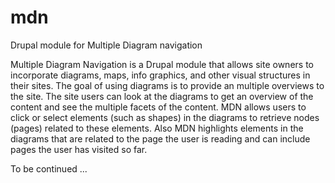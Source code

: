 # mdn
Drupal module for Multiple Diagram navigation 

Multiple Diagram Navigation is a Drupal module that allows site owners to incorporate diagrams, maps, info graphics, and other visual structures in their sites. The goal of using diagrams is to provide an multiple overviews to the site. The site users can look at the diagrams to get an overview of the content and see the multiple facets of the content. MDN allows users to click or select elements (such as shapes) in the diagrams to retrieve nodes (pages) related to these elements. Also MDN highlights elements in the diagrams that are related to the page the user is reading and can include pages the user has visited so far.

To be continued ...
